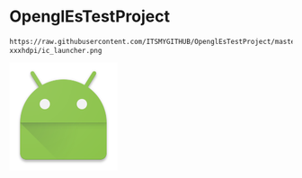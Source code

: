 # OpenglEsTestProject

    https://raw.githubusercontent.com/ITSMYGITHUB/OpenglEsTestProject/master/app/src/main/res/mipmap-xxxhdpi/ic_launcher.png

![Aaron Swartz](https://raw.githubusercontent.com/ITSMYGITHUB/OpenglEsTestProject/master/app/src/main/res/mipmap-xxxhdpi/ic_launcher.png)
